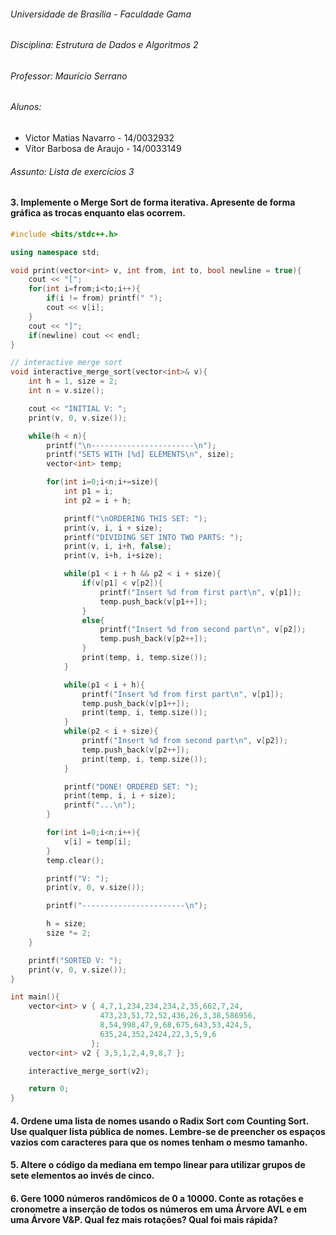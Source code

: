 ###### Universidade de Brasília - Faculdade Gama

###### Disciplina: Estrutura de Dados e Algoritmos 2

###### Professor: Maurício Serrano

###### Alunos:
  - Victor Matias Navarro - 14/0032932
  - Vítor Barbosa de Araujo - 14/0033149

###### Assunto: Lista de exercícios 3

#### 3. Implemente o Merge Sort de forma iterativa. Apresente de forma gráfica as trocas enquanto elas ocorrem.

```c++
#include <bits/stdc++.h>

using namespace std;

void print(vector<int> v, int from, int to, bool newline = true){
    cout << "[";
    for(int i=from;i<to;i++){
        if(i != from) printf(" ");
        cout << v[i];
    }
    cout << "]";
    if(newline) cout << endl;
}

// interactive merge sort
void interactive_merge_sort(vector<int>& v){
    int h = 1, size = 2;
    int n = v.size();

    cout << "INITIAL V: ";
    print(v, 0, v.size());

    while(h < n){
        printf("\n-----------------------\n");
        printf("SETS WITH [%d] ELEMENTS\n", size);
        vector<int> temp;

        for(int i=0;i<n;i+=size){
            int p1 = i;
            int p2 = i + h;

            printf("\nORDERING THIS SET: ");
            print(v, i, i + size);
            printf("DIVIDING SET INTO TWO PARTS: ");
            print(v, i, i+h, false);
            print(v, i+h, i+size);

            while(p1 < i + h && p2 < i + size){
                if(v[p1] < v[p2]){
                    printf("Insert %d from first part\n", v[p1]);
                    temp.push_back(v[p1++]);
                }
                else{
                    printf("Insert %d from second part\n", v[p2]);
                    temp.push_back(v[p2++]);
                }
                print(temp, i, temp.size());
            }

            while(p1 < i + h){
                printf("Insert %d from first part\n", v[p1]);
                temp.push_back(v[p1++]);
                print(temp, i, temp.size());
            }
            while(p2 < i + size){
                printf("Insert %d from second part\n", v[p2]);
                temp.push_back(v[p2++]);
                print(temp, i, temp.size());
            }

            printf("DONE! ORDERED SET: ");
            print(temp, i, i + size);
            printf("...\n");
        }

        for(int i=0;i<n;i++){
            v[i] = temp[i];
        }
        temp.clear();

        printf("V: ");
        print(v, 0, v.size());

        printf("-----------------------\n");

        h = size;
        size *= 2;
    }

    printf("SORTED V: ");
    print(v, 0, v.size());
}

int main(){
    vector<int> v { 4,7,1,234,234,234,2,35,662,7,24,
                    473,23,51,72,52,436,26,3,38,586956,
                    8,54,998,47,9,68,675,643,53,424,5,
                    635,24,352,2424,22,3,5,9,6
                  };
    vector<int> v2 { 3,5,1,2,4,9,8,7 };

    interactive_merge_sort(v2);

    return 0;
}

```

#### 4. Ordene uma lista de nomes usando o Radix Sort com Counting Sort. Use qualquer lista pública de nomes. Lembre-se de preencher os espaços vazios com caracteres para que os nomes tenham o mesmo tamanho.

#### 5. Altere o código da mediana em tempo linear para utilizar grupos de sete elementos ao invés de cinco.

#### 6. Gere 1000 números randômicos de 0 a 10000. Conte as rotações e cronometre a inserção de todos os números em uma Árvore AVL e em uma Árvore V&P. Qual fez mais rotações? Qual foi mais rápida?
